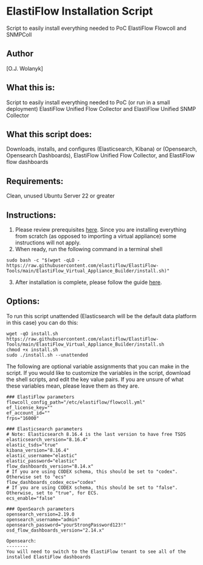 # ElastiFlow Installation Script
Script to easily install everything needed to PoC ElastiFlow Flowcoll and SNMPColl

## Author
[O.J. Wolanyk]

What this is:
----------------
Script to easily install everything needed to PoC (or run in a small deployment) ElastiFlow Unified Flow Collector and ElastiFlow Unified SNMP Collector

What this script does:
----------------
Downloads, installs, and configures (Elasticsearch, Kibana) or (Opensearch, Opensearch Dashboards), ElastiFlow Unified Flow Collector, and ElastiFlow flow dashboards

Requirements:
----------------
Clean, unused Ubuntu Server 22 or greater

Instructions:
----------------
1) Please review prerequisites [here](https://docs.google.com/document/d/18XOxnAdxAW5bcqRRGEEKayJf_ViwYRAG/edit#heading=h.e87xs5ntz4yk). Since you are installing everything from scratch (as opposed to importing a virtual appliance) some instructions will not apply.
2) When ready, run the following command in a terminal shell
```
sudo bash -c "$(wget -qLO - https://raw.githubusercontent.com/elastiflow/ElastiFlow-Tools/main/ElastiFlow_Virtual_Appliance_Builder/install.sh)"
```
3) After installation is complete, please follow the guide [here](https://docs.google.com/document/d/18XOxnAdxAW5bcqRRGEEKayJf_ViwYRAG/edit?usp=sharing&ouid=106934919212917365947&rtpof=true&sd=true).

Options:
----------------

To run this script unattended (Elasticsearch will be the default data platform in this case) you can do this:
```
wget -qO install.sh https://raw.githubusercontent.com/elastiflow/ElastiFlow-Tools/main/ElastiFlow_Virtual_Appliance_Builder/install.sh
chmod +x install.sh
sudo ./install.sh --unattended
```

The following are optional variable assignments that you can make in the script. If you would like to customize the variables in the script, download the shell scripts, and edit the key value pairs. If you are unsure of what these variables mean, please leave them as they are.

```
### ElastiFlow parameters
flowcoll_config_path="/etc/elastiflow/flowcoll.yml"
ef_license_key=""
ef_account_id=""
frps="16000"

### Elasticsearch parameters
# Note: Elasticsearch 8.16.4 is the last version to have free TSDS
elasticsearch_version="8.16.4"
elastic_tsds="true"
kibana_version="8.16.4"
elastic_username="elastic"
elastic_password="elastic"
flow_dashboards_version="8.14.x"
# If you are using CODEX schema, this should be set to "codex". Otherwise set to "ecs"
flow_dashboards_codex_ecs="codex"
# If you are using CODEX schema, this should be set to "false". Otherwise, set to "true", for ECS.
ecs_enable="false"

### OpenSearch parameters
opensearch_version=2.19.0
opensearch_username="admin"
opensearch_password="yourStrongPassword123!"
osd_flow_dashboards_version="2.14.x"
```

```
Opensearch:
--------
You will need to switch to the ElastiFlow tenant to see all of the installed ElastiFlow dashboards
